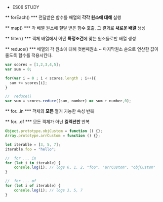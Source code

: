 * ES06 STUDY

** forEach()
*** 전달받은 함수를 배열의 **각각 원소에 대해** 실행

** map()
*** 각 배열 원소에 절달 받은 함수 호출. 그 결과로 **새로운 배열** 생성

** filter()
*** 객체 배열에서 어떤 **특정조건**에 맞는 원소들로만 배열 생성

** reduce()
*** 배열의 각 원소에 대해 첫번째원소 ~ 마지막원소 순으로 연산한 값이 줄도록 함수를 적용시킨다.

```javascript
var scores = [1,2,3,4,5];
var sum = 0;

for(var i = 0 ; i < scores.length ; i++){
  sum += scores[i];
}

//  reduce()
var sum = scores.reduce((sum, number) => sum + number,0);
```

** for...in
*** 객체의 **모든** 열거 가능한 속성 반복

** for...of
*** 모든 객체가 아닌 **컬렉션만** 반복
```javascript
Object.prototype.objCustom = function () {};
Array.prototype.arrCustom = function () {};

let iterable = [3, 5, 7];
iterable.foo = "hello";

//  for ... in
for (let i in iterable) {
    console.log(i); // logs 0, 1, 2, "foo", "arrCustom", "objCustom"
}

//  for ... of
for (let i of iterable) {
    console.log(i); // logs 3, 5, 7
}
```
